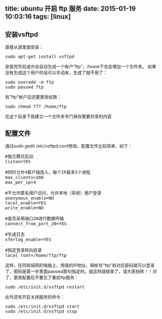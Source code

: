 title: ubuntu 开启 ftp 服务
date: 2015-01-19 10:03:16
tags: [linux]
---

## 安装vsftpd 
直接从源里面安装：
<pre>
sudo apt-get install vsftpd
</pre>

安装完毕后或许会自动生成一个帐户"ftp"，/home下也会增加一个文件夹。
如果没有生成这个用户的话可以手动来，生成了就不用了：
<pre>
sudo useradd -m ftp
sudo passwd ftp
</pre>

有"ftp"帐户后还要更改权限：
<pre>
sudo chmod 777 /home/ftp
</pre>

在这个目录下我建立一个文件夹专门保存需要共享的内容

## 配置文件
通过sudo gedit /etc/vsftpd.conf修改。配置文件比较简单，如下：

<pre config="brush:bash;toolbar:false;">
#独立模式启动
listen=YES

#同时允许4客户端连入，每个IP最多5个进程
max_clients=200
max_per_ip=4

#不允许匿名用户访问，允许本地（系统）用户登录
anonymous_enable=NO
local_enable=YES
write_enable=NO

#是否采用端口20进行数据传输
connect_from_port_20=YES

#生成日志
xferlog_enable=YES

#指定登录转向目录
local_root=/home/ftp/ftp
</pre>

这样，在同局域网的电脑上，用我的IP地址，用帐号"ftp"和对应密码就可以登录了，密码是第一步里面passwd那句指定的。就这样就结束了，请大家拍砖！！对了，更改配置后不要忘了重启ftp服务：
<pre>
sudo /etc/init.d/vsftpd restart
</pre>

此外还有开启关闭服务的命令：
<pre>
sudo /etc/init.d/vsftpd start
sudo /etc/init.d/vsftpd stop
</pre>

